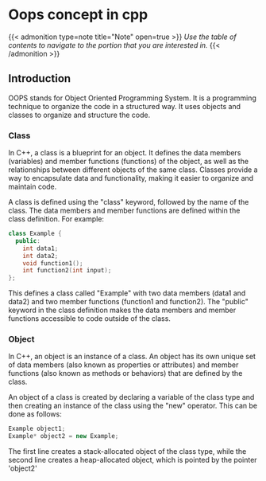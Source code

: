 # Oops concept in cpp


<!--more-->

{{< admonition type=note title="Note" open=true >}}
_Use the table of contents to navigate to the portion that you are interested in._
{{< /admonition >}}

## Introduction
OOPS stands for Object Oriented Programming System. It is a programming technique to organize the code in a structured way. It uses objects and classes to organize and structure the code.

### Class
In C++, a class is a blueprint for an object. It defines the data members (variables) and member functions (functions) of the object, as well as the relationships between different objects of the same class. Classes provide a way to encapsulate data and functionality, making it easier to organize and maintain code.

A class is defined using the "class" keyword, followed by the name of the class. The data members and member functions are defined within the class definition. For example:
```cpp
class Example {
  public:
    int data1;
    int data2;
    void function1();
    int function2(int input);
};
```
This defines a class called "Example" with two data members (data1 and data2) and two member functions (function1 and function2). The "public" keyword in the class definition makes the data members and member functions accessible to code outside of the class.


### Object
In C++, an object is an instance of a class. An object has its own unique set of data members (also known as properties or attributes) and member functions (also known as methods or behaviors) that are defined by the class.

An object of a class is created by declaring a variable of the class type and then creating an instance of the class using the "new" operator. This can be done as follows:
```cpp
Example object1;
Example* object2 = new Example;
```
The first line creates a stack-allocated object of the class type, while the second line creates a heap-allocated object, which is pointed by the pointer 'object2'

